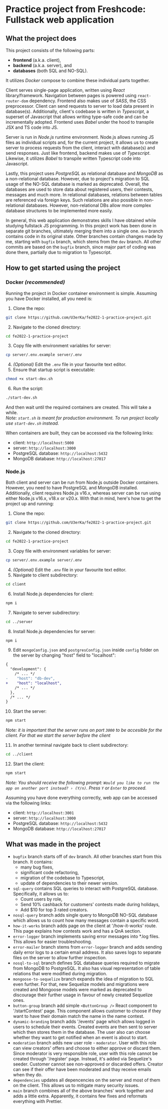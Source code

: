 # Practice project from Freshcode: Fullstack web application

## What the project does

This project consists of the following parts:

- **frontend** (a.k.a. client),
- **backend** (a.k.a. server), and
- **databases** (both SQL and NO-SQL).

It utilizes *Docker* compose to combine these individual parts together.

Client serves single-page application, written using *React* library/framework. Navigation between pages is powered using `react-router-dom` dependency. Frontend also makes use of *SASS*, the CSS preprocessor. Client can send requests to server to load data present in database(s). Additionally, client's codebase is written in *Typescript*, a superset of Javascript that allows writing type-safe code and can be incrementally adopted. Frontend uses *Babel* under the hood to transpile JSX and TS code into JS.

Server is run in *Node.js* runtime environment. Node.js allows running JS files as individual scripts and, for the current project, it allows us to create server to process requests from the client, interact with database(s) and send responses. Just like frontend, backend makes use of *Typescript*. Likewise, it utilizes *Babel* to transpile written Typescript code into Javascript.

Lastly, this project uses *PostgreSQL* as relational database and *MongoDB* as a non-relational database. However, due to project's migration to SQL usage of the NO-SQL database is marked as deprecated. Overall, the databases are used to store data about registered users, their contests, messages and much more. In relational databases, relations between tables are referenced via foreign keys. Such relations are also possible in non-relational databases. However, non-relational DBs allow more complex database structures to be implemented more easily.

In general, this web application demonstrates skills I have obtained while studying fullstack JS programming. In this project work has been done in separate git branches, ultimately merging them into a single one. `dev` branch contains code in its original state. Other branches contain changes made by me, starting with `bugfix` branch, which stems from the `dev` branch. All other commits are based on the `bugfix` branch, since major part of coding was done there, partially due to migration to Typescript.

## How to get started using the project

### Docker *(recommended)*

Running the project in Docker container environment is simple. Assuming you have Docker installed, all you need is:

1. Clone the repo:

```bash
git clone https://github.com/U3erKa/fe2022-1-practice-project.git
```

2. Navigate to the cloned directory:

```bash
cd fe2022-1-practice-project
```

3. Copy file with environment variables for server:

```bash
cp server/.env.example server/.env
```

4. *(Optional)* Edit the `.env` file in your favourite text editor.
5. Ensure that startup script is executable:

```bash
chmod +x start-dev.sh
```

6. Run the script:

```bash
./start-dev.sh
```

And then wait until the required containers are created. This will take a while.\
*Note: `start.sh` is meant for production environment. To run project locally use `start-dev.sh` instead.*

When containers are built, they can be accessed via the following links:

- client: `http://localhost:5000`
- server: `http://localhost:3000`
- PostgreSQL database: `http://localhost:5432`
- MongoDB database: `http://localhost:27017`

### Node.js

Both client and server can be run from Node.js outside Docker containers. However, you need to have PostgreSQL and MongoDB installed. Additionally, client requires Node.js v16.x, whereas server can be run using either Node.js v16.x, v18.x or v20.x. With that in mind, here's how to get the project up and running:

1. Clone the repo:

```bash
git clone https://github.com/U3erKa/fe2022-1-practice-project.git
```

2. Navigate to the cloned directory:

```bash
cd fe2022-1-practice-project
```

3. Copy file with environment variables for server:

```bash
cp server/.env.example server/.env
```

4. *(Optional)* Edit the `.env` file in your favourite text editor.
5. Navigate to client subdirectory:

```bash
cd client
```

6. Install Node.js dependencies for client:

```bash
npm i
```

7. Navigate to server subdirectory:

```bash
cd ../server
```

8. Install Node.js dependencies for server:

```bash
npm i
```

9. Edit `mongoConfig.json` and `postgresConfig.json` inside `config` folder on the server by changing "host" field to "localhost":

```diff
{
  "development": {
    /* ... */
-    "host": "db-dev",
+    "host": "localhost",
    /* ... */
  },
  /* ... */
}
```

10. Start the server:

```bash
npm start
```

*Note: it is important that the server runs on port `3000` to be accesible for the client. For that we start the server before the client*

11. In another terminal navigate back to client subdirectory:

```bash
cd ../client
```

12. Start the client:

```bash
npm start
```

*Note: You should receive the following prompt: `Would you like to run the app on another port instead? › (Y/n)`. Press `Y` or `Enter` to proceed.*

Assuming you have done everything correctly, web app can be accessed via the following links:

- client: `http://localhost:3001`
- server: `http://localhost:3000`
- PostgreSQL database: `http://localhost:5432`
- MongoDB database: `http://localhost:27017`

## What was made in the project

- `bugfix` branch starts off of `dev` branch. All other branches start from this branch. It contains:
  - many bug fixes,
  - significant code refactoring,
  - migration of the codebase to Typescript,
  - update of dependencies to their newer version.
- `sql-query` contains SQL queries to interact with PostgreSQL database. Specifically, it allows us to:
  - Count users by role,
  - Send 10% cashback for customers' contests made during holidays,
  - Add $10 for top 3 rated creators.
- `nosql-query` branch adds single query to MongoDB NO-SQL database which allows us to count how many messages contain a specific word.
- `how-it-works` branch adds page on the client at '/how-it-works' route. This page explains how contests work and has a QnA section.
- `error-logger` branch implements saving error messages into *.log files. This allows for easier troubleshooting.
- `error-mailer` branch stems from `error-logger` branch and adds sending daily error logs to a certain email address. It also saves logs to separate files on the server to allow further inspection.
- `nosql-to-sql` branch defines SQL database queries required to migrate from MongoDB to PostgreSQL. It also has visual representation of table relations that were modified during migration.
- `mongoose-to-sequelize` branch expands the idea of migration to SQL even further. For that, new Sequelize models and migrations were created and Mongoose models were marked as deprecated to discourage their further usage in favour of newly created Sequelize ones.
- `button-group` branch add simple `<ButtonGroup />` React component to '/startContest' page. This component allows customer to choose if they want to have their domain match the name in the name contest.
- `dynamic-branding` branch adds '/events' page which allows logged in users to schedule their events. Created events are then sent to server which then stores them in the database. The user also can choose whether they want to get notified when an event is about to start.
- `moderation` branch adds new user role - `moderator`. User with this role can view creators' offers and choose to either approve or discard them. Since moderator is very responsible role, user with this role cannot be created through '/register' page. Instead, it's added via Sequelize's seeder. Customer cannot see non-approved or discarded offers. Creator can see if their offer have been moderated and thay receive emails when they do.
- `dependencies` updates all depencencies on the server and most of them on the client. This allows us to mitigate many security issues.
- `main` branch combines all of the above branches' work together and adds a little extra. Apparently, it contains few fixes and reformats everything with Prettier.
